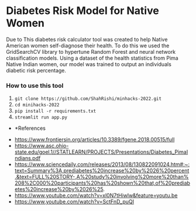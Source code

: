 # Diabetes Risk Model for Native Women
Due to This diabetes risk calculator tool was created to help Native American women self-diagnose their health. To do this we used the GridSearchCV library to hypertune Random Forest and neural network classification models. Using a dataset of the health statistics from Pima Native Indian women, our model was trained to output an individuals diabetic risk percentage. 


### How to use this tool
1. `git clone https://github.com/ShahRishi/minhacks-2022.git`
2. `cd minihacks-2022`
3. `pip install -r requirements.txt`
4. `streamlit run app.py`


* *References
- https://www.frontiersin.org/articles/10.3389/fgene.2018.00515/full 
- https://www.asc.ohio-state.edu/goel.1//STATLEARN/PROJECTS/Presentations/Diabetes_PimaIndians.pdf
- https://www.sciencedaily.com/releases/2013/08/130822091024.htm#:~:text=Summary%3A,prediabetes%20increase%20by%2026%20percent.&text=FULL%20STORY-,A%20study%20involving%20more%20than%208%2C000%20participants%20has%20shown%20that,of%20prediabetes%20increase%20by%2026%25. 
- https://www.youtube.com/watch?v=xl0N7tHiwlw&feature=youtu.be 
- https://www.youtube.com/watch?v=SctFnD_puQI 
